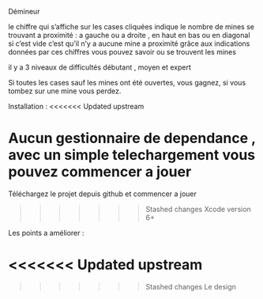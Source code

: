 
Démineur
  

le chiffre qui s’affiche sur les cases cliquées indique le nombre de mines se trouvant a proximité :
a gauche ou a droite , en haut en bas ou en diagonal si c’est vide c’est qu’il n’y a aucune mine a proximité 
grâce aux indications données par ces chiffres vous pouvez savoir ou se trouvent les mines 
  
il y a 3 niveaux de difficultés débutant , moyen et expert
  
Si toutes les cases sauf les mines ont été ouvertes, vous gagnez, si vous tombez sur une mine vous perdez.
  
Installation :
<<<<<<< Updated upstream
 
Aucun gestionnaire de dependance , avec un simple telechargement vous pouvez commencer a jouer
=======
  

Téléchargez le projet depuis github et commencer a jouer
  
>>>>>>> Stashed changes
Xcode version 6+
  

Les points a améliorer :
  
<<<<<<< Updated upstream
=======

>>>>>>> Stashed changes
Le design
